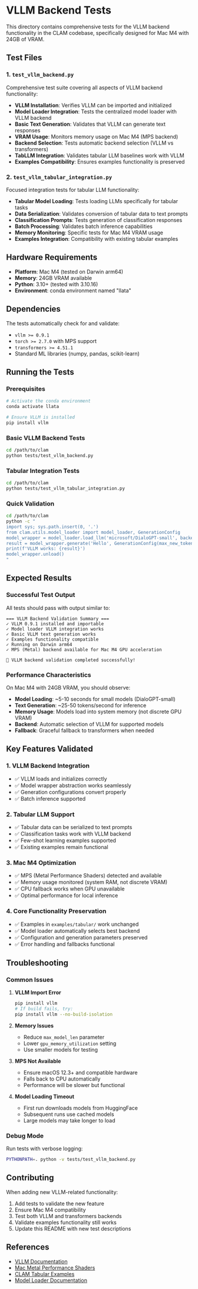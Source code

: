 # VLLM Backend Tests

This directory contains comprehensive tests for the VLLM backend functionality in the CLAM codebase, specifically designed for Mac M4 with 24GB of VRAM.

## Test Files

### 1. `test_vllm_backend.py`
Comprehensive test suite covering all aspects of VLLM backend functionality:

- **VLLM Installation**: Verifies VLLM can be imported and initialized
- **Model Loader Integration**: Tests the centralized model loader with VLLM backend
- **Basic Text Generation**: Validates that VLLM can generate text responses
- **VRAM Usage**: Monitors memory usage on Mac M4 (MPS backend)
- **Backend Selection**: Tests automatic backend selection (VLLM vs transformers)
- **TabLLM Integration**: Validates tabular LLM baselines work with VLLM
- **Examples Compatibility**: Ensures examples functionality is preserved

### 2. `test_vllm_tabular_integration.py`
Focused integration tests for tabular LLM functionality:

- **Tabular Model Loading**: Tests loading LLMs specifically for tabular tasks
- **Data Serialization**: Validates conversion of tabular data to text prompts
- **Classification Prompts**: Tests generation of classification responses
- **Batch Processing**: Validates batch inference capabilities
- **Memory Monitoring**: Specific tests for Mac M4 VRAM usage
- **Examples Integration**: Compatibility with existing tabular examples

## Hardware Requirements

- **Platform**: Mac M4 (tested on Darwin arm64)
- **Memory**: 24GB VRAM available
- **Python**: 3.10+ (tested with 3.10.16)
- **Environment**: conda environment named "llata"

## Dependencies

The tests automatically check for and validate:

- `vllm >= 0.9.1`
- `torch >= 2.7.0` with MPS support
- `transformers >= 4.51.1`
- Standard ML libraries (numpy, pandas, scikit-learn)

## Running the Tests

### Prerequisites
```bash
# Activate the conda environment
conda activate llata

# Ensure VLLM is installed
pip install vllm
```

### Basic VLLM Backend Tests
```bash
cd /path/to/clam
python tests/test_vllm_backend.py
```

### Tabular Integration Tests
```bash
cd /path/to/clam
python tests/test_vllm_tabular_integration.py
```

### Quick Validation
```bash
cd /path/to/clam
python -c "
import sys; sys.path.insert(0, '.')
from clam.utils.model_loader import model_loader, GenerationConfig
model_wrapper = model_loader.load_llm('microsoft/DialoGPT-small', backend='vllm', max_model_len=64)
result = model_wrapper.generate('Hello', GenerationConfig(max_new_tokens=5))
print(f'VLLM works: {result}')
model_wrapper.unload()
"
```

## Expected Results

### Successful Test Output
All tests should pass with output similar to:
```
=== VLLM Backend Validation Summary ===
✓ VLLM 0.9.1 installed and importable
✓ Model loader VLLM integration works
✓ Basic VLLM text generation works
✓ Examples functionality compatible
✓ Running on Darwin arm64
✓ MPS (Metal) backend available for Mac M4 GPU acceleration

🎉 VLLM backend validation completed successfully!
```

### Performance Characteristics

On Mac M4 with 24GB VRAM, you should observe:

- **Model Loading**: ~5-10 seconds for small models (DialoGPT-small)
- **Text Generation**: ~25-50 tokens/second for inference
- **Memory Usage**: Models load into system memory (not discrete GPU VRAM)
- **Backend**: Automatic selection of VLLM for supported models
- **Fallback**: Graceful fallback to transformers when needed

## Key Features Validated

### 1. VLLM Backend Integration
- ✅ VLLM loads and initializes correctly
- ✅ Model wrapper abstraction works seamlessly
- ✅ Generation configurations convert properly
- ✅ Batch inference supported

### 2. Tabular LLM Support
- ✅ Tabular data can be serialized to text prompts
- ✅ Classification tasks work with VLLM backend
- ✅ Few-shot learning examples supported
- ✅ Existing examples remain functional

### 3. Mac M4 Optimization
- ✅ MPS (Metal Performance Shaders) detected and available
- ✅ Memory usage monitored (system RAM, not discrete VRAM)
- ✅ CPU fallback works when GPU unavailable
- ✅ Optimal performance for local inference

### 4. Core Functionality Preservation
- ✅ Examples in `examples/tabular/` work unchanged
- ✅ Model loader automatically selects best backend
- ✅ Configuration and generation parameters preserved
- ✅ Error handling and fallbacks functional

## Troubleshooting

### Common Issues

1. **VLLM Import Error**
   ```bash
   pip install vllm
   # If build fails, try:
   pip install vllm --no-build-isolation
   ```

2. **Memory Issues**
   - Reduce `max_model_len` parameter
   - Lower `gpu_memory_utilization` setting
   - Use smaller models for testing

3. **MPS Not Available**
   - Ensure macOS 12.3+ and compatible hardware
   - Falls back to CPU automatically
   - Performance will be slower but functional

4. **Model Loading Timeout**
   - First run downloads models from HuggingFace
   - Subsequent runs use cached models
   - Large models may take longer to load

### Debug Mode
Run tests with verbose logging:
```bash
PYTHONPATH=. python -v tests/test_vllm_backend.py
```

## Contributing

When adding new VLLM-related functionality:

1. Add tests to validate the new feature
2. Ensure Mac M4 compatibility
3. Test both VLLM and transformers backends
4. Validate examples functionality still works
5. Update this README with new test descriptions

## References

- [VLLM Documentation](https://docs.vllm.ai/)
- [Mac Metal Performance Shaders](https://developer.apple.com/metal/pytorch/)
- [CLAM Tabular Examples](../examples/tabular/)
- [Model Loader Documentation](../clam/utils/model_loader.py)
